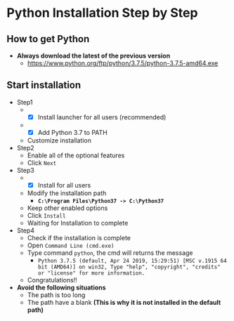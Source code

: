 # Python Installation Step by Step

## How to get Python
* **Always download the latest of the previous version**
    * https://www.python.org/ftp/python/3.7.5/python-3.7.5-amd64.exe

## Start installation
* Step1
    * - [x] Install launcher for all users (recommended)
    * - [x] Add Python 3.7 to PATH
    * Customize installation
* Step2
    * Enable all of the optional features
    * Click `Next`
* Step3
    * - [x] Install for all users
    * Modify the installation path
        * **`C:\Program Files\Python37 -> C:\Python37`**
    * Keep other enabled options
    * Click `Install`
    * Waiting for Installation to complete
* Step4
    * Check if the installation is complete
    * Open `Command Line (cmd.exe)`
    * Type command `python`, the cmd will returns the message
        * `Python 3.7.5 (default, Apr 24 2019, 15:29:51) [MSC v.1915 64 bit (AMD64)] on win32, Type "help", "copyright", "credits" or "license" for more information.`
    * Congratulations!!
* **Avoid the following situations**
    * The path is too long
    * The path have a blank **(This is why it is not installed in the default path)**  